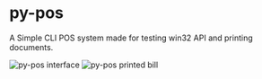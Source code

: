 # py-pos
A Simple CLI POS system made for testing win32 API and printing documents.

<img src="https://cms.namindu.lk/wp-content/uploads/2024/04/interface-of-creating-a-bill.webp" alt="py-pos interface">

<img src="https://cms.namindu.lk/wp-content/uploads/2024/04/20240415_171751.webp" alt="py-pos printed bill">